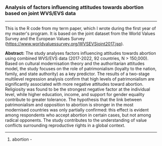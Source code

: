 ### Analysis of factors influencing attitudes towards abortion based on joint WVS/EVS data
----

This is the R code from my term paper, which I wrote during the first year of my master's program. It is based on the joint dataset from the World Values Survey and the European Values Survey (https://www.worldvaluessurvey.org/WVSEVSjoint2017.jsp).

**Abstract:** The study analyses factors influencing attitudes towards abortion using combined
WVS/EVS data (2017-2022, 92 countries, N > 150,000). Based on cultural modernisation theory
and the authoritarian attitudes model, the study focuses on the role of patrimonialism (loyalty to
the nation, family, and state authority) as a key predictor. The results of a two-stage multilevel
regression analysis confirm that high levels of patrimonialism are significantly associated with
more negative attitudes toward abortion. Religiosity was found to be the strongest negative factor
at the individual level, while higher education, income, and support for gender equality
contribute to greater tolerance. The hypothesis that the link between patrimonialism and
opposition to abortion is stronger in the most modernised countries was only partially confirmed:
this effect is evident among respondents who accept abortion in certain cases, but not among
radical opponents. The study contributes to the understanding of value conflicts surrounding
reproductive rights in a global context.

---

1) abortion - 
